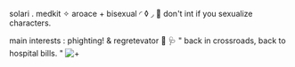 solari . medkit ✧
  aroace + bisexual  ◜     ◊     ◞
 💉 don't int if you sexualize characters.

 main interests : phighting! & regretevator  💊
  🩺 " back in crossroads, back to hospital bills. "
![+](https://2.bp.blogspot.com/-fvCsm2LrOBw/T4PQJX8kPNI/AAAAAAAAIcg/bmPf1SoQtx0/s1600/vxznueo5.gif)
